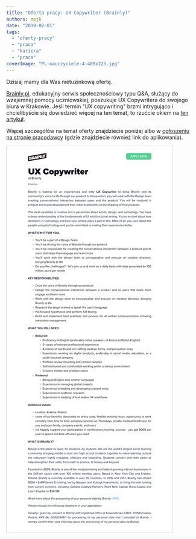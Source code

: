 ```yaml
---
title: "Oferta pracy: UX Copywriter (Brainly)"
authors: mojk
date: "2019-02-01"
tags:
  - "oferty-pracy"
  - "praca"
  - "kariera"
  - "praca"
coverImage: "PL-nauczyciele-4-400x225.jpg"
---
```


Dzisiaj mamy dla Was nietuzinkową ofertę.

[Brainly.pl](https://brainly.pl/), edukacyjny serwis społecznościowy typu Q&A,
służący do wzajemnej pomocy uczniowskiej, poszukuje UX Copywritera do swojego
biura w Krakowie. Jeśli termin "UX copywriting" brzmi intrygująco i
chcielibyście się dowiedzieć więcej na ten temat, to rzućcie okiem na
[ten artykuł](https://mariepierrochon.com/what-is-ux-copywriting/).

Więcej szczegółów na temat oferty znajdziecie poniżej albo
w [ogłoszeniu na stronie pracodawcy](https://boards.greenhouse.io/brainly/jobs/1532736)
(gdzie znajdziecie również link do aplikowania).

[![](images/brainly_ux_copywriter.png)](http://techwriter.pl/wp-content/uploads/2019/02/brainly_ux_copywriter.png)
